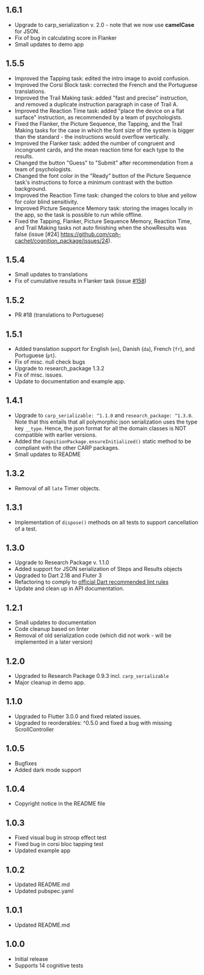 ## 1.6.1

* Upgrade to carp_serialization v. 2.0 - note that we now use **camelCase** for JSON.
* Fix of bug in calculating score in Flanker
* Small updates to demo app

## 1.5.5

* Improved the Tapping task: edited the intro image to avoid confusion.
* Improved the Corsi Block task: corrected the French and the Portuguese translations.
* Improved the Trail Making task: added "fast and precise" instruction, and removed a duplicate instruction paragraph in case of Trail A.
* Improved the Reaction Time task: added "place the device on a flat surface" instruction, as recommended by a team of psychologists.
* Fixed the Flanker, the Picture Sequence, the Tapping, and the Trail Making tasks for the case in which the font size of the system is bigger than the standard - the instructions would overflow vertically.
* Improved the Flanker task: added the number of congruent and incongruent cards, and the mean reaction time for each type to the results.
* Changed the button "Guess" to "Submit" after recommendation from a team of psychologists.
* Changed the font color in the "Ready" button of the Picture Sequence task's instructions to force a minimum contrast with the button background.
* Improved the Reaction Time task: changed the colors to blue and yellow for color blind sensitivity.
* Improved Picture Sequence Memory task: storing the images locally in the app, so the task is possible to run while offline.
* Fixed the Tapping, Flanker, Picture Sequence Memory, Reaction Time, and Trail Making tasks not auto finishing when the showResults was false (issue [#24] <https://github.com/cph-cachet/cognition_package/issues/24>).

## 1.5.4

* Small updates to translations
* Fix of cumulative results in Flanker task (issue [#158](https://github.com/cph-cachet/carp-studies-app/issues/158))

## 1.5.2

* PR #18 (translations to Portuguese)

## 1.5.1

* Added translation support for English (`en`), Danish (`da`), French (`fr`), and Portuguese (`pt`).
* Fix of misc. null check bugs
* Upgrade to research_package 1.3.2
* Fix of misc. issues.
* Update to documentation and example app.

## 1.4.1

* Upgrade to `carp_serializable: ^1.1.0` and `research_package: ^1.3.0`. Note that this entails that all polymorphic json serialization uses the type key `__type`. Hence, the json format for all the domain classes is NOT compatible with earlier versions.
* Added the `CognitionPackage.ensureInitialized()` static method to be compliant with the other CARP packages.
* Small updates to README

## 1.3.2

* Removal of all `late` Timer objects.

## 1.3.1

* Implementation of `dispose()` methods on all tests to support cancellation of a test.

## 1.3.0

* Upgrade to Research Package v. 1.1.0
* Added support for JSON serialization of Steps and Results objects
* Upgraded to Dart 2.18 and Fluter 3
* Refactoring to comply to [official Dart recommended lint rules](https://pub.dev/packages/flutter_lints)
* Update and clean up in API documentation.

## 1.2.1

* Small updates to documentation
* Code cleanup based on linter
* Removal of old serialization code (which did not work - will be implemented in a later version)

## 1.2.0

* Upgraded to Research Package 0.9.3 incl. `carp_serializable`
* Major cleanup in demo app.

## 1.1.0

* Upgraded to Flutter 3.0.0 and fixed related issues.
* Upgraded to reorderables: ^0.5.0 and fixed a bug with missing ScrollController

## 1.0.5

* Bugfixes
* Added dark mode support

## 1.0.4

* Copyright notice in the README file

## 1.0.3

* Fixed visual bug in stroop effect test
* Fixed bug in corsi bloc tapping test
* Updated example app

## 1.0.2

* Updated README.md
* Updated pubspec.yaml

## 1.0.1

* Updated README.md

## 1.0.0

* Initial release
* Supports 14 cognitive tests

